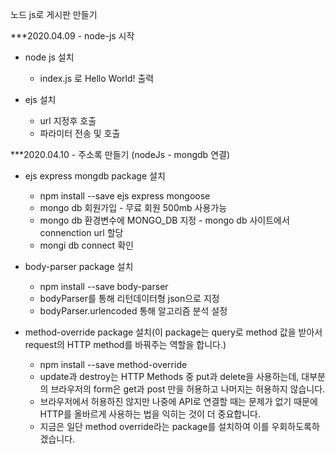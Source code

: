 노드 js로 게시판 만들기

***2020.04.09 - node-js 시작
  + node js 설치
    - index.js 로 Hello World! 출력

  + ejs 설치
    - url 지정후 호출
    - 파라미터 전송 및 호출

***2020.04.10 - 주소록 만들기 (nodeJs - mongdb 연결)
  + ejs express mongdb package 설치
    - npm install --save ejs express mongoose
    - mongo db 회원가입 - 무료 회원 500mb 사용가능
    - mongo db 환경변수에 MONGO_DB 지정 - mongo db 사이트에서 connenction url 할당
    - mongi db connect 확인

  + body-parser package 설치
    - npm install --save body-parser 
    - bodyParser를 통해 리턴데이터형 json으로 지정
    - bodyParser.urlencoded 통해 알고리즘 분석 설정

  + method-override package 설치(이 package는 query로 method 값을 받아서 request의 HTTP method를 바꿔주는 역할을 합니다.)
    - npm install --save method-override
    - update과 destroy는 HTTP Methods 중 put과 delete을 사용하는데, 대부분의 브라우저의 form은 get과 post 만을 허용하고 나머지는 허용하지 않습니다. 
    - 브라우저에서 허용하진 않지만 나중에 API로 연결할 때는 문제가 없기 때문에 HTTP를 올바르게 사용하는 법을 익히는 것이 더 중요합니다. 
    - 지금은 일단 method override라는  package를 설치하여 이를 우회하도록하겠습니다.